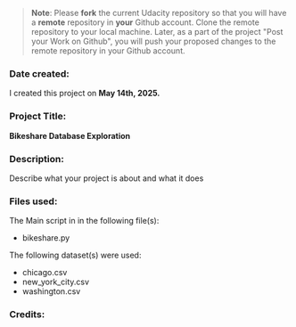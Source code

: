 >**Note**: Please **fork** the current Udacity repository so that you will have a **remote** repository in **your** Github account. Clone the remote repository to your local machine. Later, as a part of the project "Post your Work on Github", you will push your proposed changes to the remote repository in your Github account.

### Date created:
I created this project on **May 14th, 2025.**

### Project Title:
**Bikeshare Database Exploration**

### Description:
Describe what your project is about and what it does

### Files used:
The Main script in in the following file(s):

* bikeshare.py

The following dataset(s) were used:

* chicago.csv
* new_york_city.csv
* washington.csv

### Credits:


